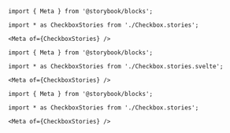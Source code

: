<!-- prettier-ignore -->
```mdx filename="Checkbox.mdx" renderer="common" language="mdx"
import { Meta } from '@storybook/blocks';

import * as CheckboxStories from './Checkbox.stories';

<Meta of={CheckboxStories} />
```

<!-- prettier-ignore -->
```mdx filename="Checkbox.mdx" renderer="svelte" language="mdx" tabTitle="Svelte CSF"
import { Meta } from '@storybook/blocks';

import * as CheckboxStories from './Checkbox.stories.svelte';

<Meta of={CheckboxStories} />
```

<!-- prettier-ignore -->
```mdx filename="Checkbox.mdx" renderer="svelte" language="mdx" tabTitle="CSF"
import { Meta } from '@storybook/blocks';

import * as CheckboxStories from './Checkbox.stories';

<Meta of={CheckboxStories} />
```
